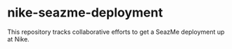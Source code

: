 # nike-seazme-deployment
This repository tracks collaborative efforts to get a SeazMe deployment up at Nike.
